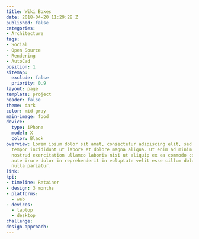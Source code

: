 ```yaml
---
title: Wiki Boxes
date: 2018-04-20 11:29:28 Z
published: false
categories:
- Architecture
tags:
- Social
- Open Source
- Rendering
- AutoCad
position: 1
sitemap:
  exclude: false
  priority: 0.9
layout: page
template: project
header: false
theme: dark
color: mid-gray
main-image: food
device:
  type: iPhone
  model: X
  color: Black
overview: Lorem ipsum dolor sit amet, consectetur adipiscing elit, sed do eiusmod
  tempor incididunt ut labore et dolore magna aliqua. Ut enim ad minim veniam, quis
  nostrud exercitation ullamco laboris nisi ut aliquip ex ea commodo consequat. Duis
  aute irure dolor in reprehenderit in voluptate velit esse cillum dolore eu fugiat
  nulla pariatur.
link: 
kpi:
- timeline: Retainer
- design: 3 months
- platforms:
  - web
- devices:
  - laptop
  - desktop
challenge: 
design-approach: 
---
```


